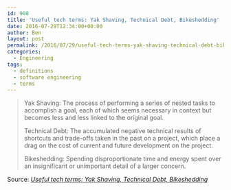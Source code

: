 ```yaml
---
id: 908
title: 'Useful tech terms: Yak Shaving, Technical Debt, Bikeshedding'
date: 2016-07-29T12:34:00+00:00
author: Ben
layout: post
permalink: /2016/07/29/useful-tech-terms-yak-shaving-technical-debt-bikeshedding/
categories:
  - Engineering
tags:
  - definitions
  - software engineering
  - terms
---
```

> Yak Shaving: The process of performing a series of nested tasks to accomplish a goal, each of which seems necessary in context but becomes less and less linked to the original goal.
> 
> Technical Debt: The accumulated negative technical results of shortcuts and trade-offs taken in the past on a project, which place a drag on the cost of current and future development on the project.
> 
> Bikeshedding: Spending disproportionate time and energy spent over an insignificant or unimportant detail of a larger concern.

Source: _[Useful tech terms: Yak Shaving, Technical Debt, Bikeshedding](http://phinze.github.io//2014/05/24/useful-tech-terms-part-1.html)_